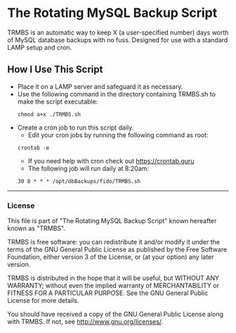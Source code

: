 # The Rotating MySQL Backup Script
TRMBS is an automatic way to keep X (a user-specified number) days worth of MySQL database backups with no fuss.
Designed for use with a standard LAMP setup and cron.

## How I Use This Script
*  Place it on a LAMP server and safeguard it as necessary.
*  Use the following command in the directory containing TRMBS.sh to make the script executable:
    ```
    chmod a+x ./TRMBS.sh
    ```
*  Create a cron job to run this script daily. 
    *  Edit your cron jobs by running the following command as root:
    ```
    crontab -e
    ```
    *  If you need help with cron check out https://crontab.guru
    *  The following job will run daily at 8:20am:
    ```
    30 8 * * * /opt/dbBackups/fido/TRMBS.sh
    ```


************************************************************************

### License
This file is part of "The Rotating MySQL Backup Script" known hereafter known as "TRMBS".

TRMBS is free software: you can redistribute it and/or modify
it under the terms of the GNU General Public License as published by
the Free Software Foundation, either version 3 of the License, or
(at your option) any later version.

TRMBS is distributed in the hope that it will be useful,
but WITHOUT ANY WARRANTY; without even the implied warranty of
MERCHANTABILITY or FITNESS FOR A PARTICULAR PURPOSE.  See the
GNU General Public License for more details.

You should have received a copy of the GNU General Public License
along with TRMBS.  If not, see <http://www.gnu.org/licenses/>.
